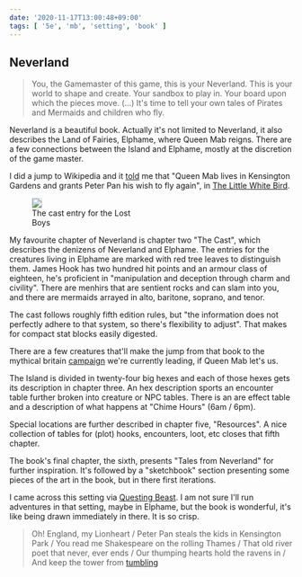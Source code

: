 ```yaml
---
date: '2020-11-17T13:00:48+09:00'
tags: [ '5e', 'mb', 'setting', 'book' ]
---
```


## Neverland

> You, the Gamemaster of this game, this is your Neverland. This is your world to shape and create. Your sandbox to play in. Your board upon which the pieces move. (...) It's time to tell your own tales of Pirates and Mermaids and children who fly.

Neverland is a beautiful book. Actually it's not limited to Neverland, it also describes the Land of Fairies, Elphame, where Queen Mab reigns. There are a few connections between the Island and Elphame, mostly at the discretion of the game master.

I did a jump to Wikipedia and it [told](https://en.wikipedia.org/wiki/Queen_Mab) me that "Queen Mab lives in Kensington Gardens and grants Peter Pan his wish to fly again", in [The Little White Bird](https://en.wikipedia.org/wiki/The_Little_White_Bird).

<figure class="right" style="width: 35%">
<img src="images/20201117_neverland.jpg" style="border: 1px solid lightgrey;" />
<figcaption>The cast entry for the Lost Boys</figcaption>
</figure>

My favourite chapter of Neverland is chapter two "The Cast", which describes the denizens of Neverland and Elphame. The entries for the creatures living in Elphame are marked with red tree leaves to distinguish them. James Hook has two hundred hit points and an armour class of eighteen, he's proficient in "manipulation and deception through charm and civility". There are menhirs that are sentient rocks and can slam into you, and there are mermaids arrayed in alto, baritone, soprano, and tenor.

The cast follows roughly fifth edition rules, but "the information does not perfectly adhere to that system, so there's flexibility to adjust". That makes for compact stat blocks easily digested.

There are a few creatures that'll make the jump from that book to the mythical britain [campaign](index.html?tag=mb) we're currently leading, if Queen Mab let's us.

The Island is divided in twenty-four big hexes and each of those hexes gets its description in chapter three. An hex description sports an encounter table further broken into creature or NPC tables. There is an are effect table and a description of what happens at "Chime Hours" (6am / 6pm).

Special locations are further described in chapter five, "Resources". A nice collection of tables for (plot) hooks, encounters, loot, etc closes that fifth chapter.

The book's final chapter, the sixth, presents "Tales from Neverland" for further inspiration. It's followed by a "sketchbook" section presenting some pieces of the art in the book, but in there first iterations.

I came across this setting via [Questing Beast](https://www.youtube.com/watch?v=8L15x2kd2Ww). I am not sure I'll run adventures in that setting, maybe in Elphame, but the book is wonderful, it's like being drawn immediately in there. It is so crisp.

> Oh! England, my Lionheart / Peter Pan steals the kids in Kensington Park /
> You read me Shakespeare on the rolling Thames /
> That old river poet that never, ever ends /
> Our thumping hearts hold the ravens in /
> And keep the tower from <a href="https://www.youtube.com/watch?v=3FfvckTanSo">tumbling</a>

